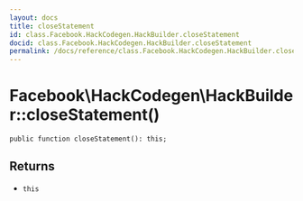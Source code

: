 ```yaml
---
layout: docs
title: closeStatement
id: class.Facebook.HackCodegen.HackBuilder.closeStatement
docid: class.Facebook.HackCodegen.HackBuilder.closeStatement
permalink: /docs/reference/class.Facebook.HackCodegen.HackBuilder.closeStatement.md
---
```

# Facebook\\HackCodegen\\HackBuilder::closeStatement()




``` Hack
public function closeStatement(): this;
```




## Returns




- ` this `